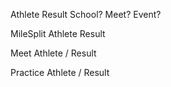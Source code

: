 
Athlete
Result
School?
Meet?
Event?




MileSplit
Athlete
Result

Meet
Athlete / Result

Practice
Athlete / Result


